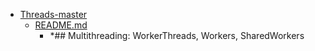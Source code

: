 - <a href = "E:\Node_projects\Node_Way\Education\Timur_Video_Node.js\part_17\Threads-master\cat.Threads-master\dir.Threads-master.md">Threads-master</a>
    - <a href = "E:\Node_projects\Node_Way\Education\Timur_Video_Node.js\part_17\Threads-master\README.md">README.md</a>
        - *## Multithreading: WorkerThreads, Workers, SharedWorkers
